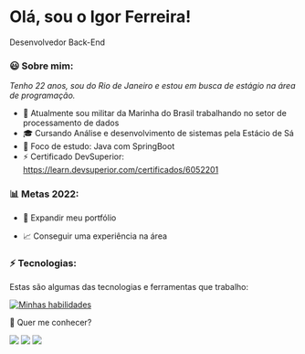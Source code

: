 <h1 align='left'>
  Olá, sou o Igor Ferreira!
  <br/>
</h1>
<p align='left'>
  Desenvolvedor Back-End
</p>

### 😃 Sobre mim:

<p>
  <em>
    Tenho 22 anos, sou do Rio de Janeiro e estou em busca de estágio na área de programação.
  </em>
</p>

- 🔭 Atualmente sou militar da Marinha do Brasil trabalhando no setor de processamento de dados
- 🎓 Cursando Análise e desenvolvimento de sistemas pela Estácio de Sá
- 🌱 Foco de estudo: Java com SpringBoot
- ⚡ Certificado DevSuperior: https://learn.devsuperior.com/certificados/6052201

### 📊 Metas 2022:

- 📂 Expandir meu portfólio

- 📈 Conseguir uma experiência na área

### ⚡ Tecnologias:

Estas são algumas das tecnologias e ferramentas que trabalho:

[![Minhas habilidades](https://skillicons.dev/icons?i=java,spring,hibernate,mysql,postgres,git,github,heroku,netlify&theme=light)](https://skillicons.dev)

💬 Quer me conhecer?

<div>
  <a href="https://www.linkedin.com/in/igor-ferreira-366a44234/" target="_blank"><img src="https://img.shields.io/badge/-LinkedIn-%230077B5?style=for-the-badge&logo=linkedin&logoColor=white" target="_blank"></a>
  <a href = "mailto:igorferreiradaniel99@hotmail.com"><img src="https://img.shields.io/badge/-Hotmail-%23333?style=for-the-badge&logo=hotmail&logoColor=white" target="_blank"></a>
  <a href="https://www.instagram.com/ferreira_ig/" target="_blank"><img src="https://img.shields.io/badge/-Instagram-%23E4405F?style=for-the-badge&logo=instagram&logoColor=white" target="_blank"></a>
</div>
